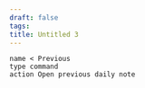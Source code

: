 ```yaml
---
draft: false
tags:
title: Untitled 3
---
```

```button
name < Previous
type command
action Open previous daily note
```
